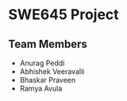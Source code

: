 # SWE645 Project

## Team Members

* Anurag Peddi
* Abhishek Veeravalli
* Bhaskar Praveen
* Ramya Avula

